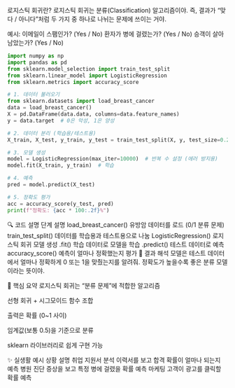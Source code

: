 로지스틱 회귀란?
로지스틱 회귀는 분류(Classification) 알고리즘이야.
즉, 결과가 “맞다 / 아니다”처럼 두 가지 중 하나로 나뉘는 문제에 쓰이는 거야.

예시:
이메일이 스팸인가? (Yes / No)
환자가 병에 걸렸는가? (Yes / No)
승객이 살아남았는가? (Yes / No)

```py
import numpy as np
import pandas as pd
from sklearn.model_selection import train_test_split
from sklearn.linear_model import LogisticRegression
from sklearn.metrics import accuracy_score

# 1. 데이터 불러오기
from sklearn.datasets import load_breast_cancer
data = load_breast_cancer()
X = pd.DataFrame(data.data, columns=data.feature_names)
y = data.target  # 0은 악성, 1은 양성

# 2. 데이터 분리 (학습용/테스트용)
X_train, X_test, y_train, y_test = train_test_split(X, y, test_size=0.2, random_state=42)

# 3. 모델 생성
model = LogisticRegression(max_iter=10000)  # 반복 수 설정 (에러 방지용)
model.fit(X_train, y_train)  # 학습

# 4. 예측
pred = model.predict(X_test)

# 5. 정확도 평가
acc = accuracy_score(y_test, pred)
print(f"정확도: {acc * 100:.2f}%")
```

🔍 코드 설명
단계	설명
load_breast_cancer()	유방암 데이터를 로드 (0/1 분류 문제)
train_test_split()	데이터를 학습용과 테스트용으로 나눔
LogisticRegression()	로지스틱 회귀 모델 생성
.fit()	학습 데이터로 모델을 학습
.predict()	테스트 데이터로 예측
accuracy_score()	예측이 얼마나 정확했는지 평가
🎯 결과 해석
모델은 테스트 데이터에서 얼마나 정확하게 0 또는 1을 맞췄는지를 알려줘.
정확도가 높을수록 좋은 분류 모델이라는 뜻이야.

📌 핵심 요약
로지스틱 회귀는 “분류 문제”에 적합한 알고리즘

선형 회귀 + 시그모이드 함수 조합

출력은 확률 (0~1 사이)

임계값(보통 0.5)을 기준으로 분류

sklearn 라이브러리로 쉽게 구현 가능

✨ 실생활 예시
상황	설명
취업 지원서 분석	이력서를 보고 합격 확률이 얼마나 되는지 예측
병원 진단	증상을 보고 특정 병에 걸렸을 확률 예측
마케팅	고객이 광고를 클릭할 확률 예측

